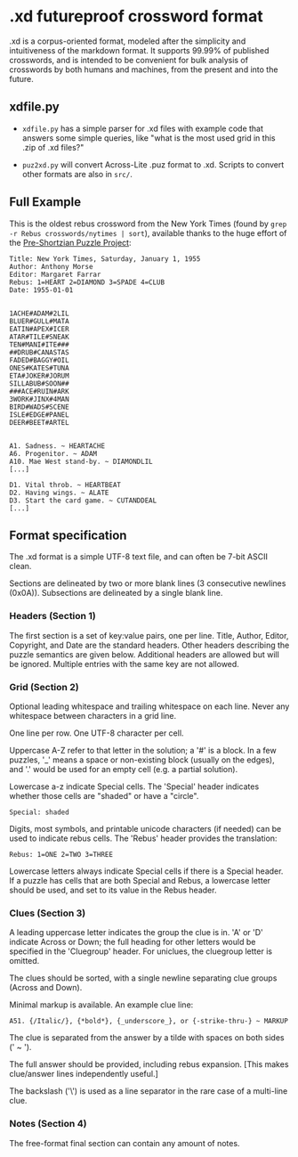 # .xd futureproof crossword format

.xd is a corpus-oriented format, modeled after the simplicity and intuitiveness of the markdown format.  It supports 99.99% of published crosswords, and is intended to be convenient for bulk analysis of crosswords by both humans and machines, from the present and into the future.

## xdfile.py

  * `xdfile.py` has a simple parser for .xd files with example code that
answers some simple queries, like "what is the most used grid in this .zip of .xd files?"

  * `puz2xd.py` will convert Across-Lite .puz format to .xd.  Scripts to convert other formats are also in `src/`.

## Full Example

This is the oldest rebus crossword from the New York Times (found by `grep -r Rebus crosswords/nytimes | sort`), available thanks to the huge effort of the [Pre-Shortzian Puzzle Project](http://www.preshortzianpuzzleproject.com/):

    Title: New York Times, Saturday, January 1, 1955
    Author: Anthony Morse
    Editor: Margaret Farrar
    Rebus: 1=HEART 2=DIAMOND 3=SPADE 4=CLUB
    Date: 1955-01-01


    1ACHE#ADAM#2LIL
    BLUER#GULL#MATA
    EATIN#APEX#ICER
    ATAR#TILE#SNEAK
    TEN#MANI#ITE###
    ##DRUB#CANASTAS
    FADED#BAGGY#OIL
    ONES#KATES#TUNA
    ETA#JOKER#JORUM
    SILLABUB#SOON##
    ###ACE#RUIN#ARK
    3WORK#JINX#4MAN
    BIRD#WADS#SCENE
    ISLE#EDGE#PANEL
    DEER#BEET#ARTEL


    A1. Sadness. ~ HEARTACHE
    A6. Progenitor. ~ ADAM
    A10. Mae West stand-by. ~ DIAMONDLIL
    [...]

    D1. Vital throb. ~ HEARTBEAT
    D2. Having wings. ~ ALATE
    D3. Start the card game. ~ CUTANDDEAL
    [...]

## Format specification

The .xd format is a simple UTF-8 text file, and can often be 7-bit ASCII clean.

Sections are delineated by two or more blank lines (3 consecutive newlines
(0x0A)).  Subsections are delineated by a single blank line.

### Headers (Section 1)

The first section is a set of key:value pairs, one per line.  Title, Author,
Editor, Copyright, and Date are the standard headers.  Other headers describing
the puzzle semantics are given below.  Additional headers are allowed but will
be ignored.  Multiple entries with the same key are not allowed.

### Grid (Section 2)

Optional leading whitespace and trailing whitespace on each line.  Never any
whitespace between characters in a grid line.

One line per row.  One UTF-8 character per cell.

Uppercase A-Z refer to that letter in the solution; a '#' is a block.  In a few
puzzles, '\_' means a space or non-existing block (usually on the edges), and '.' would
be used for an empty cell (e.g. a partial solution).

Lowercase a-z indicate Special cells. The 'Special' header indicates whether
those cells are "shaded" or have a "circle".

    Special: shaded

Digits, most symbols, and printable unicode characters (if needed) can be used
to indicate rebus cells.  The 'Rebus' header provides the translation:

    Rebus: 1=ONE 2=TWO 3=THREE

Lowercase letters always indicate Special cells if there is a Special header.
If a puzzle has cells that are both Special and Rebus, a lowercase letter
should be used, and set to its value in the Rebus header.

### Clues (Section 3)

A leading uppercase letter indicates the group the clue is in. 'A' or 'D'
indicate Across or Down; the full heading for other letters would be specified
in the 'Cluegroup' header.  For uniclues, the cluegroup letter is omitted.

The clues should be sorted, with a single newline separating clue groups (Across and Down).

Minimal markup is available.  An example clue line:

    A51. {/Italic/}, {*bold*}, {_underscore_}, or {-strike-thru-} ~ MARKUP

The clue is separated from the answer by a tilde with spaces on both sides (' ~ ').

The full answer should be provided, including rebus expansion.  [This makes clue/answer lines independently useful.]

The backslash ('\\') is used as a line separator in the rare case of a multi-line clue.

### Notes (Section 4)

The free-format final section can contain any amount of notes.


